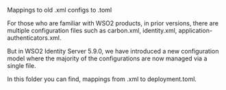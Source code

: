 Mappings to old .xml configs to .toml


For those who are familiar with WSO2 products, in prior versions, there are multiple configuration files such as carbon.xml, identity.xml, application-authenticators.xml.

But in WSO2 Identity Server 5.9.0, we have introduced a new configuration model where the majority of the configurations are now managed via a single file. 

In this folder you can find, mappings from .xml to deployment.toml. 

